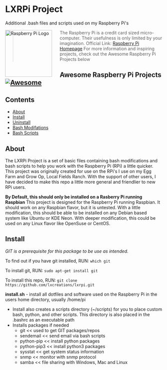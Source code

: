 # LXRPi Project
Additional .bash files and scripts used on my Raspberry Pi's

<a href="https://www.raspberrypi.org"><img src="https://www.raspberrypi.org/wp-content/uploads/2012/03/raspberry-pi-logo.png" alt="Raspberry Pi Logo" align="left" style="margin-right: 25px" height=150></a>

> The Raspberry Pi is a credit card sized micro-computer. Their usefulness is only limited by your imagination. Official Link: [Raspberry Pi Homepage](https://raspberrypi.org)
> For more information and inspiring projects, check out the Awesome Raspberry Pi Projects below

## Awesome Raspberry Pi Projects [![Awesome](https://cdn.rawgit.com/sindresorhus/awesome/d7305f38d29fed78fa85652e3a63e154dd8e8829/media/badge.svg)](https://github.com/thibmaek/awesome-raspberry-pi)

## Contents

- [About](#about)
- [Install](#install)
- [Uninstall](#uninstall)
- [Bash Modifations](#bashmods)
- [Bash Scripts](#bashscripts)

## About

The LXRPi Project is a set of basic files containing bash modifications and bash scripts to help you work with the Raspberry Pi (RPi) a little quicker. This project was originally created for use on the RPi's I use on my Egg Farm and Grow Op, Local Fields Ranch. With the support of other users, I have decided to make this repo a little more general and friendlier to new RPi users.

**By Default, this should only be installed on a Rasberry Pi running Raspbian**
This project is designed for the Raspberry Pi running Raspbian. It should work on any Raspbian flavor, but it is untested. With a little modification, this should be able to be installed on any Debian based system like Ubuntu or KDE Neon. With deeper modification, this could be used on any Linux flavor like OpenSuse or CentOS.

## Install

*GIT is a prerequisite for this package to be use as intended.*

To find out if you have git installed, RUN:
```which git```

To install git, RUN:
```sudo apt-get install git```

To install this repo, RUN:
```git clone https://github.com/lxcreations/lxrpi.git```


**install.sh** - install all dotfiles and software used on the Raspberry Pi in the users home directory, usually /home/pi
- Install also creates a scripts directory (~/scripts) for you to place custom bash, python, and other scripts. This directory is also placed in the .bashrc as an executable path
- Installs packages if needed
	- git <<  used to get GIT packages/repos
	- sendemail << send email via bash scripts
	- python-pip << install python packages
	- python-pip3 << install python3 packages
	- sysstat << get system status information
	- snmp << monitor with snmp protocol
	- samba << file sharing with Windows, Mac and Linux
